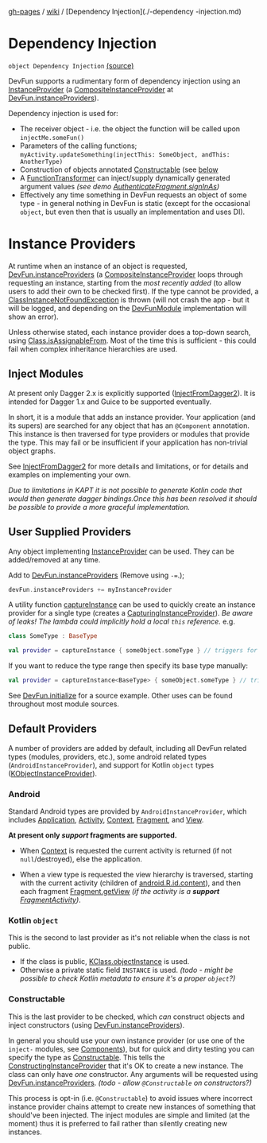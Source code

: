 [gh-pages](../index.md) / [wiki](index.md) / [Dependency Injection](./-dependency -injection.md)

# Dependency Injection

`object Dependency Injection` [(source)](https://github.com/NextFaze/dev-fun/tree/master/dokka/src/main/java/wiki/DependencyInjection.kt#L114)

DevFun supports a rudimentary form of dependency injection using an [InstanceProvider](../com.nextfaze.devfun.inject/-instance-provider/index.md) (a
[CompositeInstanceProvider](../com.nextfaze.devfun.inject/-composite-instance-provider.md) at [DevFun.instanceProviders](../com.nextfaze.devfun.core/-dev-fun/instance-providers.md)).

Dependency injection is used for:

* The receiver object - i.e. the object the function will be called upon `injectMe.someFun()`
* Parameters of the calling functions; `myActivity.updateSomething(injectThis: SomeObject, andThis: AnotherType)`
* Construction of objects annotated [Constructable](../com.nextfaze.devfun.inject/-constructable/index.md) (see [below](#Constructable)
* A [FunctionTransformer](../com.nextfaze.devfun.core/-function-transformer/index.md) can inject/supply dynamically generated argument values *(see demo [AuthenticateFragment.signInAs](https://github.com/NextFaze/dev-fun/blob/master/demo/src/main/java/com/nextfaze/devfun/demo/AuthenticateScreen.kt#L225))*
* Effectively any time something in DevFun requests an object of some type - in general nothing in DevFun is static
(except for the occasional `object`, but even then that is usually an implementation and uses DI).

# Instance Providers

At runtime when an instance of an object is requested, [DevFun.instanceProviders](../com.nextfaze.devfun.core/-dev-fun/instance-providers.md) (a [CompositeInstanceProvider](../com.nextfaze.devfun.inject/-composite-instance-provider.md)
loops through requesting an instance, starting from the *most recently added* (to allow users to add their own to
be checked first). If the type cannot be provided, a [ClassInstanceNotFoundException](../com.nextfaze.devfun.inject/-class-instance-not-found-exception/index.md) is thrown (will not crash the
app - but it will be logged, and depending on the [DevFunModule](../com.nextfaze.devfun.core/-dev-fun-module/index.md) implementation will show an error).

Unless otherwise stated, each instance provider does a top-down search, using [Class.isAssignableFrom](https://developer.android.com/reference/java/lang/Class.html#isAssignableFrom(java.lang.Class<?>)). Most of the
time this is sufficient - this could fail when complex inheritance hierarchies are used.

## Inject Modules

At present only Dagger 2.x is explicitly supported ([InjectFromDagger2](../com.nextfaze.devfun.inject.dagger2/-inject-from-dagger2/index.md)). It is intended for Dagger 1.x and Guice to be
supported eventually.

In short, it is a module that adds an instance provider. Your application (and its supers) are searched for any
object that has an `@Component` annotation. This instance is then traversed for type providers or modules that
provide the type. This may fail or be insufficient if your application has non-trivial object graphs.

See [InjectFromDagger2](../com.nextfaze.devfun.inject.dagger2/-inject-from-dagger2/index.md) for more details and limitations, or for details and examples on implementing your own.

*Due to limitations in KAPT it is not possible to generate Kotlin code that would then generate dagger bindings.Once this has been resolved it should be possible to provide a more graceful implementation.*

## User Supplied Providers

Any object implementing [InstanceProvider](../com.nextfaze.devfun.inject/-instance-provider/index.md) can be used. They can be added/removed at any time.

Add to [DevFun.instanceProviders](../com.nextfaze.devfun.core/-dev-fun/instance-providers.md) (Remove using `-=`.);

``` kotlin
devFun.instanceProviders += myInstanceProvider
```

A utility function [captureInstance](../com.nextfaze.devfun.inject/capture-instance.md) can be used to quickly create an instance provider for a single type (creates
a [CapturingInstanceProvider](../com.nextfaze.devfun.inject/-capturing-instance-provider/index.md)). *Be aware of leaks! The lambda could implicitly hold a local `this` reference.*
e.g.

``` kotlin
class SomeType : BaseType

val provider = captureInstance { someObject.someType } // triggers for SomeType or BaseType
```

If you want to reduce the type range then specify its base type manually:

``` kotlin
val provider = captureInstance<BaseType> { someObject.someType } // triggers only for BaseType
```

See [DevFun.initialize](../com.nextfaze.devfun.core/-dev-fun/initialize.md) for a source example. Other uses can be found throughout most module sources.

## Default Providers

A number of providers are added by default, including all DevFun related types (modules, providers, etc.), some
android related types (`AndroidInstanceProvider`), and support for Kotlin `object` types ([KObjectInstanceProvider](../com.nextfaze.devfun.inject/-k-object-instance-provider/index.md)).

### Android

Standard Android types are provided by `AndroidInstanceProvider`, which includes [Application](https://developer.android.com/reference/android/app/Application.html), [Activity](https://developer.android.com/reference/android/app/Activity.html),
[Context](https://developer.android.com/reference/android/content/Context.html), [Fragment](#), and [View](https://developer.android.com/reference/android/view/View.html).

**At present only *support* fragments are supported.**

* When [Context](https://developer.android.com/reference/android/content/Context.html) is requested the current activity is returned (if not `null`/destroyed), else the application.

* When a view type is requested the view hierarchy is traversed, starting with the current activity (children of
[android.R.id.content](https://developer.android.com/reference/android/R/id.html#content)), and then each fragment [Fragment.getView](#) *(if the activity is a **support** [FragmentActivity](#))*.

### Kotlin `object`

This is the second to last provider as it's not reliable when the class is not public.

* If the class is public, [KClass.objectInstance](https://kotlinlang.org/api/latest/jvm/stdlib/kotlin.reflect/-k-class/object-instance.html) is used.
* Otherwise a private static field `INSTANCE` is used. *(todo - might be possible to check Kotlin metadata to ensure it's a proper `object`?)*

### Constructable

This is the last provider to be checked, which *can* construct objects and inject constructors (using [DevFun.instanceProviders](../com.nextfaze.devfun.core/-dev-fun/instance-providers.md)).

In general you should use your own instance provider (or use one of the `inject-` modules, see [Components](-components.md)),
but for quick and dirty testing you can specify the type as [Constructable](../com.nextfaze.devfun.inject/-constructable/index.md). This tells the [ConstructingInstanceProvider](../com.nextfaze.devfun.inject/-constructing-instance-provider/index.md)
that it's OK to create a new instance. The class can only have *one* constructor. Any arguments will be requested
using [DevFun.instanceProviders](../com.nextfaze.devfun.core/-dev-fun/instance-providers.md). *(todo - allow `@Constructable` on constructors?)*

This process is opt-in (i.e. `@Constructable`) to avoid issues where incorrect instance provider chains attempt to
create new instances of something that should've been injected. The inject modules are simple and limited (at the
moment) thus it is preferred to fail rather than silently creating new instances.


